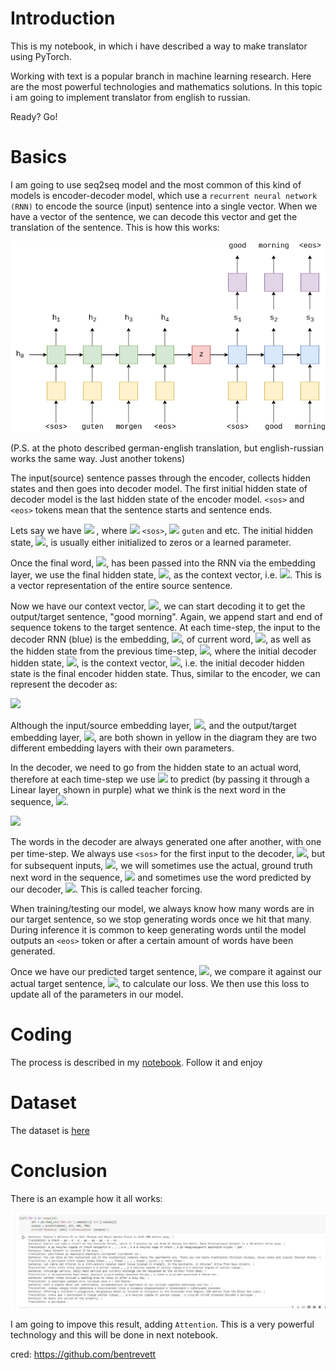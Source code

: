 # Introduction
This is my notebook, in which i have described a way to make translator using PyTorch. 

Working with text is a popular branch in machine learning research. Here are the most powerful technologies and mathematics solutions. In this topic i am going to implement translator from english to russian. 

Ready? Go!

# Basics

I am going to use seq2seq model and the most common of this kind of models is encoder-decoder model, which use a `recurrent neural network (RNN)` to encode the source (input) sentence into a single vector. When we have a vector of the sentence, we can decode this vector and get the translation of the sentence. This is how this works:

![](./img_trans/seq2seq1.png)

(P.S. at the photo described german-english translation, but english-russian works the same way. Just another tokens)

The input(source) sentence passes through the encoder, collects hidden states and then goes into decoder model. The first initial hidden state of decoder model is the last hidden state of the encoder model. `<sos>` and `<eos>` tokens mean that the sentence starts and sentence ends. 

Lets say we have <img src="https://render.githubusercontent.com/render/math?math=$X = \\{x_1, x_2, ... x_T\\}$"> , where <img src="https://render.githubusercontent.com/render/math?math=x_1 ="> `<sos>`, <img src="https://render.githubusercontent.com/render/math?math=x_2 ="> `guten` and etc. The initial hidden state, <img src="https://render.githubusercontent.com/render/math?math=h_0">, is usually either initialized to zeros or a learned parameter.

Once the final word, <img src="https://render.githubusercontent.com/render/math?math=x_T">, has been passed into the RNN via the embedding layer, we use the final hidden state, <img src="https://render.githubusercontent.com/render/math?math=h_T">, as the context vector, i.e. <img src="https://render.githubusercontent.com/render/math?math=h_T = z">. This is a vector representation of the entire source sentence.

Now we have our context vector, <img src="https://render.githubusercontent.com/render/math?math=z">, we can start decoding it to get the output/target sentence, "good morning". Again, we append start and end of sequence tokens to the target sentence. At each time-step, the input to the decoder RNN (blue) is the embedding, <img src="https://render.githubusercontent.com/render/math?math=d">, of current word, <img src="https://render.githubusercontent.com/render/math?math=d(y_t)">, as well as the hidden state from the previous time-step, <img src="https://render.githubusercontent.com/render/math?math=s_{t-1}">, where the initial decoder hidden state, <img src="https://render.githubusercontent.com/render/math?math=s_0">, is the context vector, <img src="https://render.githubusercontent.com/render/math?math=s_0 = z = h_T">, i.e. the initial decoder hidden state is the final encoder hidden state. Thus, similar to the encoder, we can represent the decoder as:

<img src="https://render.githubusercontent.com/render/math?math=s_t = DecoderRNN(d(y_t), s_{t-1})">

Although the input/source embedding layer, <img src="https://render.githubusercontent.com/render/math?math=e">, and the output/target embedding layer, <img src="https://render.githubusercontent.com/render/math?math=d">, are both shown in yellow in the diagram they are two different embedding layers with their own parameters.

In the decoder, we need to go from the hidden state to an actual word, therefore at each time-step we use <img src="https://render.githubusercontent.com/render/math?math=s_t"> to predict (by passing it through a Linear layer, shown in purple) what we think is the next word in the sequence, <img src="https://render.githubusercontent.com/render/math?math=\hat{y}_t">.

<img src="https://render.githubusercontent.com/render/math?math=\hat{y}_t = f(s_t)">

The words in the decoder are always generated one after another, with one per time-step. We always use `<sos>` for the first input to the decoder, <img src="https://render.githubusercontent.com/render/math?math=y_1">, but for subsequent inputs, <img src="https://render.githubusercontent.com/render/math?math=y_{t > 1}">, we will sometimes use the actual, ground truth next word in the sequence,  <img src="https://render.githubusercontent.com/render/math?math=y_t"> and sometimes use the word predicted by our decoder,  <img src="https://render.githubusercontent.com/render/math?math=\hat{y}_{t-1}">. This is called teacher forcing.

When training/testing our model, we always know how many words are in our target sentence, so we stop generating words once we hit that many. During inference it is common to keep generating words until the model outputs an `<eos>` token or after a certain amount of words have been generated.

Once we have our predicted target sentence,  <img src="https://render.githubusercontent.com/render/math?math=\hat{Y} ={\hat{y}_1, \hat{y}_2, ... , \hat{y}_T}">, we compare it against our actual target sentence,  <img src="https://render.githubusercontent.com/render/math?math=Y = {y_1, y_2, ... y_T}">, to calculate our loss. We then use this loss to update all of the parameters in our model.

# Coding

The process is described in my [notebook](https://github.com/DmitryIo/translation/blob/master/translator.ipynb). Follow it and enjoy

# Dataset

The dataset is [here](https://github.com/DmitryIo/translation/blob/master/translation.csv)

# Conclusion

There is an example how it all works:

![](./img_trans/photo_2020-05-30_00-31-02.jpg)

I am going to impove this result, adding `Attention`. This is a very powerful technology and this will be done in next notebook.

cred: https://github.com/bentrevett
